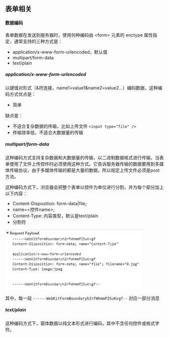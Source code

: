 ## 表单相关

#### 数据编码

表单数据在发送到服务器时，使用何种编码由 \<form> 元素的 enctype 属性指定，通常支持的三种方式是：

* application/x-www-form-urlencoded，默认值
* multipart/form-data
* text/plain

##### application/x-www-form-urlencoded

以键值对形式（&符连接，name1=value1&name2=value2…）编码数据，这种编码方式优点是：

* 简单

缺点是：

* 不适合复杂数据的传输，比如上传文件 `<input type="file" /> `
* 传输效率低，不适合大数据量的传输

##### multipart/form-data

这种编码方式支持复杂数据和大数据量的传输，以二进制数据格式进行传输，当表单使用了文件上传控件时必须使用这种方式。它告诉服务器传输的数据要用到多媒体传输协议，由于多媒体传输的都是大量的数据，所以规定上传文件必须是post方法。

这种编码方式下，浏览器会把整个表单以控件为单位进行分割，并为每个部分加上以下内容：

* Content-Disposition: form-data|file;
* name=<控件name>;
* Content-Type: 内容类型，默认是text/plain
* 分割符

![img](./images/9702.png)

 其中，每一段 `------WebKitFormBoundaryh2rFWhmmPZSuKvgf--` 对应一部分消息

##### text/plain

这种编码方式下，窗体数据以纯文本形式进行编码，其中不含任何控件或格式字符。







